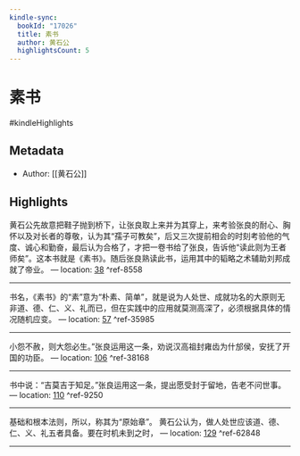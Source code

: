 ```yaml
---
kindle-sync:
  bookId: "17026"
  title: 素书
  author: 黄石公
  highlightsCount: 5
---
```


# 素书

#kindleHighlights

## Metadata
* Author: [[黄石公]]

## Highlights
黄石公先故意把鞋子抛到桥下，让张良取上来并为其穿上，来考验张良的耐心、胸怀以及对长者的尊敬，认为其“孺子可教矣”，后又三次提前相会的时刻考验他的气度、诚心和勤奋，最后认为合格了，才把一卷书给了张良，告诉他“读此则为王者师矣”。这本书就是《素书》。随后张良熟读此书，运用其中的韬略之术辅助刘邦成就了帝业。 — location: [38]() ^ref-8558

---
书名，《素书》的“素”意为“朴素、简单”，就是说为人处世、成就功名的大原则无非道、德、仁、义、礼而已，但在实践中的应用就莫测高深了，必须根据具体的情况随机应变。 — location: [57]() ^ref-35985

---
小怨不赦，则大怨必生。”张良运用这一条，劝说汉高祖封雍齿为什邡侯，安抚了开国的功臣。 — location: [106]() ^ref-38168

---
书中说：“吉莫吉于知足。”张良运用这一条，提出愿受封于留地，告老不问世事。 — location: [110]() ^ref-9250

---

基础和根本法则，所以，称其为“原始章”。 黄石公认为，做人处世应该道、德、仁、义、礼五者具备。要在时机未到之时， — location: [129]() ^ref-62848

---
